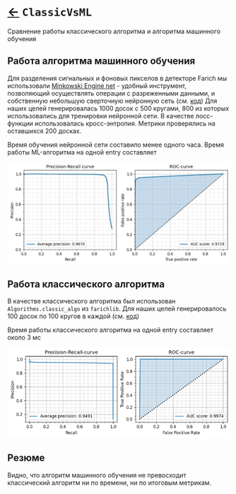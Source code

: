 # [←](Home.md) `ClassicVsML` 
Сравнение работы классического алгоритма и алгоритма машинного
обучения

## Работа алгоритма машинного обучения

Для разделения сигнальных и фоновых пикселов в детекторе Farich мы 
использовали [Minkowski Engine
net](https://github.com/NVIDIA/MinkowskiEngine) - удобный инструмент,
позволяющий осуществлять операции с разреженными данными, и
собственную небольшую сверточную нейронную сеть (см.
[код](https://colab.research.google.com/drive/1ljftwmqe19-c-599EU9eDCdjy6fRLjiJ?usp=sharing))
Для наших целей генерировалась 1000 досок с 500 кругами, 800 из которых
использовались для тренировки нейронной сети. В качестве лосс-функции 
использовалась кросс-энтропия. Метрики проверялись на оставшихся 200 досках.

Время обучения нейронной сети составило менее одного часа. 
Время работы ML-алгоритма на одной entry составляет 

![Результаты](../sources/Results_neural.jpg)

## Работа классического алгоритма

В качестве классического алгоритма был использован
`Algorithms.classic_algo` из `farichlib`. Для наших целей
генерировалось 100 досок по 100 кругов в каждой (см. [код](https://github.com/82492749123082/farich-pics/blob/dev_yana/ClassicVsMl.ipynb))

Время работы классического алгоритма на одной entry составляет около 3 мс

![Результаты](../sources/Results_classic.png)

## Резюме

Видно, что алгоритм машинного обучения не превосходит классический
алгоритм ни по времени, ни по итоговым метрикам. 
